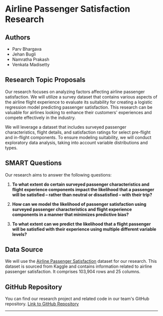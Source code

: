 # Airline Passenger Satisfaction Research

## Authors
- Parv Bhargava
- Jehan Bugli
- Namratha Prakash
- Venkata Madisetty

## Research Topic Proposals
Our research focuses on analyzing factors affecting airline passenger satisfaction. We will utilize a survey dataset that contains various aspects of the airline flight experience to evaluate its suitability for creating a logistic regression model predicting passenger satisfaction. This research can be valuable for airlines looking to enhance their customers' experiences and compete effectively in the industry.

We will leverage a dataset that includes surveyed passenger characteristics, flight details, and satisfaction ratings for select pre-flight and in-flight components. To ensure modeling suitability, we will conduct exploratory data analysis, taking into account variable distributions and types.

## SMART Questions
Our research aims to answer the following questions:

1. **To what extent do certain surveyed passenger characteristics and flight experience components impact the likelihood that a passenger will be satisfied – rather than neutral or dissatisfied – with their trip?**

2. **How can we model the likelihood of passenger satisfaction using surveyed passenger characteristics and flight experience components in a manner that minimizes predictive bias?**

3. **To what extent can we predict the likelihood that a flight passenger will be satisfied with their experience using multiple different variable levels?**

## Data Source
We will use the [Airline Passenger Satisfaction](https://www.kaggle.com/datasets/teejmahal20/airline-passenger-satisfaction) dataset for our research. This dataset is sourced from Kaggle and contains information related to airline passenger satisfaction. It comprises 103,904 rows and 25 columns.

## GitHub Repository
You can find our research project and related code in our team's GitHub repository. [Link to GitHub Repository](https://github.com/parv-bhargava/DATS_6101_13_mid_term_project)

---
